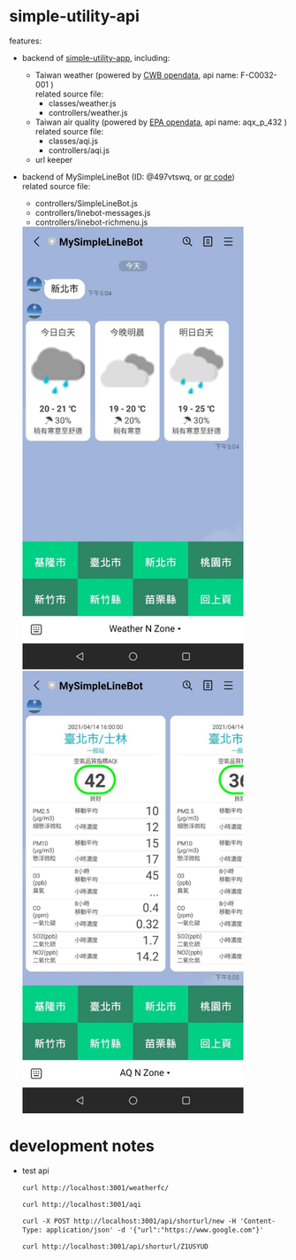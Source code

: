 # simple-utility-api
features:
- backend of [simple-utility-app](https://github.com/ychsiao168/simple-utility-app), including:
  - Taiwan weather (powered by [CWB opendata](https://opendata.cwa.gov.tw/dist/opendata-swagger.html), api name: F-C0032-001 ) <br>
    related source file:
    - classes/weather.js
    - controllers/weather.js
  - Taiwan air quality (powered by [EPA opendata](https://data.moenv.gov.tw/swagger/), api name: aqx_p_432 ) <br>
    related source file:
    - classes/aqi.js
    - controllers/aqi.js
  - url keeper

- backend of MySimpleLineBot (ID: @497vtswq, or [qr code](https://page.line.me/497vtswq)) <br>
  related source file:
  - controllers/SimpleLineBot.js
  - controllers/linebot-messages.js
  - controllers/linebot-richmenu.js <br>
  <img src="./linebot-preview-1.png" width="400" />
  <img src="./linebot-preview-2.png" width="400" />


# development notes
 - test api
    ```
    curl http://localhost:3001/weatherfc/
    ```
    ```
    curl http://localhost:3001/aqi
    ```
    ```
    curl -X POST http://localhost:3001/api/shorturl/new -H 'Content-Type: application/json' -d '{"url":"https://www.google.com"}'
    ```
    ```
    curl http://localhost:3001/api/shorturl/Z1USYUD
    ```
